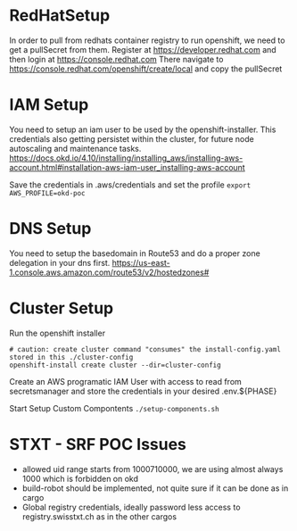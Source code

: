 # RedHatSetup
In order to pull from redhats container registry to run openshift, we need to get a pullSecret from them.
Register at https://developer.redhat.com and then login at https://console.redhat.com
There navigate to https://console.redhat.com/openshift/create/local and copy the pullSecret

# IAM Setup
You need to setup an iam user to be used by the openshift-installer. This credentials also getting persistet within the cluster, for future node autoscaling and maintenance tasks.
https://docs.okd.io/4.10/installing/installing_aws/installing-aws-account.html#installation-aws-iam-user_installing-aws-account

Save the credentials in .aws/credentials and set the profile
```export AWS_PROFILE=okd-poc```

# DNS Setup
You need to setup the basedomain in Route53 and do a proper zone delegation in your dns first.
https://us-east-1.console.aws.amazon.com/route53/v2/hostedzones#


# Cluster Setup
Run the openshift installer
```
# caution: create cluster command "consumes" the install-config.yaml stored in this ./cluster-config
openshift-install create cluster --dir=cluster-config
```

Create an AWS programatic IAM User with access to read from secretsmanager and store the credentials in your desired .env.${PHASE}

Start Setup Custom Compontents
```./setup-components.sh```


# STXT - SRF POC Issues
- allowed uid range starts from 1000710000, we are using almost always 1000 which is forbidden on okd
- build-robot should be implemented, not quite sure if it can be done as in cargo
- Global registry credentials, ideally password less access to registry.swisstxt.ch as in the other cargos
